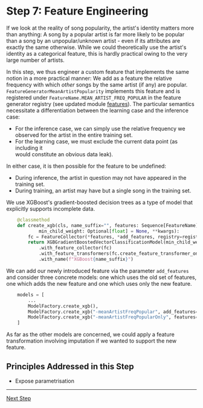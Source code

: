 # Step 7: Feature Engineering

If we look at the reality of song popularity, the artist's identity matters more
than anything: 
A song by a popular artist is far more likely to be popular than a song by an unpopular/unknown
artist - even if its attributes are exactly the same otherwise.
While we could theoretically use the artist's identity as a categorical feature,
this is hardly practical owing to the very large number of artists.

In this step, we thus engineer a custom feature that implements the same notion in a
more practical manner:
We add as a feature the relative frequency with which *other* songs by the same
artist (if any) are popular.
`FeatureGeneratorMeanArtistPopularity` implements this feature and is registered
under `FeatureName.MEAN_ARTIST_FREQ_POPULAR` in the feature generator registry (see updated module [features](songpop/features.py)).
The particular semantics necessitate a differentiation between the learning case
and the inference case:
  * For the inference case, we can simply use the relative frequency we observed
    for the artist in the entire training set.
  * For the learning case, we must exclude the current data point (as including it  
    would constitute an obvious data leak).

In either case, it is then possible for the feature to be undefined:
  * During inference, the artist in question may not have appeared in the training set.
  * During training, an artist may have but a single song in the training set.

We use XGBoost's gradient-boosted decision trees as a type of model that explicitly
supports incomplete data. 

```python
    @classmethod
    def create_xgb(cls, name_suffix="", features: Sequence[FeatureName] = DEFAULT_FEATURES, add_features: Sequence[FeatureName] = (),
            min_child_weight: Optional[float] = None, **kwargs):
        fc = FeatureCollector(*features, *add_features, registry=registry)
        return XGBGradientBoostedVectorClassificationModel(min_child_weight=min_child_weight, **kwargs)
            .with_feature_collector(fc)
            .with_feature_transformers(fc.create_feature_transformer_one_hot_encoder())
            .with_name(f"XGBoost{name_suffix}")
```

We can add our newly introduced feature via the parameter `add_features` and 
consider three concrete models: one which uses the old set of features, one which adds the new feature and
one which uses only the new feature.

```python
    models = [
        ...
        ModelFactory.create_xgb(),
        ModelFactory.create_xgb("-meanArtistFreqPopular", add_features=[FeatureName.MEAN_ARTIST_FREQ_POPULAR]),
        ModelFactory.create_xgb("-meanArtistFreqPopularOnly", features=[FeatureName.MEAN_ARTIST_FREQ_POPULAR]),
    ]
```

As far as the other models are concerned, we could apply a feature transformation involving
imputation if we wanted to support the new feature.


## Principles Addressed in this Step

* Expose parametrisation


<hr>

[Next Step](../step08-high-level-evaluation/README.md)
